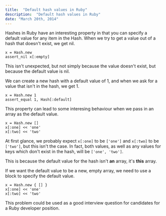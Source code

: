```yaml
---
title:  "Default hash values in Ruby"
description:  "Default hash values in Ruby"
date: "March 20th, 2014"
---
```


Hashes in Ruby have an interesting property in that you can specify a default value for any item in the Hash. When we try to get a value out of a hash that doesn't exist, we get nil.

    x = Hash.new
    assert_nil x[:empty]

This isn't unexpected, but not simply because the value doesn't exist, but because the default value is nil.

We can create a new hash with a default value of 1, and when we ask for a value that isn't in the hash, we get 1.

    x = Hash.new 1
    assert_equal 1, Hash[:default]

This property can lead to some interesing behaviour when we pass in an array as the default value.

    x = Hash.new []
    x[:one] << 'one'
    x[:two] << 'two'

At first glance, we probably expect `x[:one]` to be `['one']` and `x[:two]` to be `['two']`, but this isn't the case. In fact, both values, as well as any values for keys which don't exist in the hash, will be `['one', 'two']`.

This is because the default value for the hash isn't **an** array, it's **this** array.

If we want the default value to be a new, empty array, we need to use a block to specify the default value.

    x = Hash.new { [] }
    x[:one] << 'one'
    x[:two] << 'two'

This problem could be used as a good interview question for candidates for a Ruby developer position.
